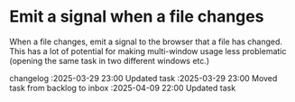 Emit a signal when a file changes
===

When a file changes, emit a signal to the browser that a file has changed. This has a lot of potential for making multi-window usage less problematic (opening the same task in two different windows etc.)

changelog
:2025-03-29 23:00	Updated task
:2025-03-29 23:00	Moved task from backlog to inbox
:2025-04-09 22:00	Updated task